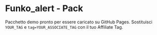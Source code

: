 # Funko_alert - Pack

Pacchetto demo pronto per essere caricato su GitHub Pages.
Sostituisci `YOUR_TAG` e `tag=YOUR_ASSOCIATE_TAG` con il tuo Affiliate Tag.
